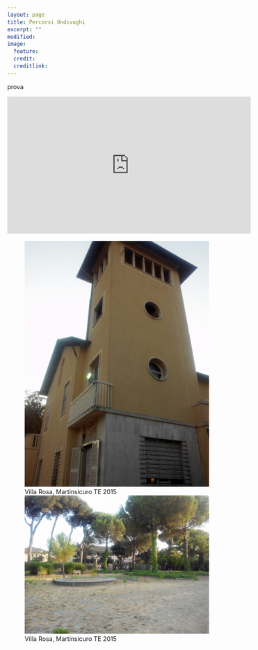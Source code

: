 ```yaml
---
layout: page
title: Percorsi Ondivaghi
excerpt: ""
modified: 
image:
  feature: 
  credit: 
  creditlink: 
---
```


prova

<iframe width="560" height="315" src="https://www.youtube.com/embed/lQ8qOcRa0ck" frameborder="0" allowfullscreen></iframe>

<figure>

<img src="/images/atraverso/atraverso1.jpg" alt="image">
<figcaption>Villa Rosa, Martinsicuro TE 2015</figcaption>

<img src="/images/atraverso/atraverso2.jpg" alt="image">
<figcaption>Villa Rosa, Martinsicuro TE 2015</figcaption>

</figure>

